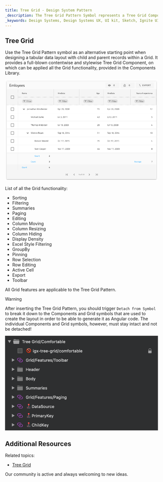 ```yaml
---
title: Tree Grid - Design System Pattern
_description: The Tree Grid Pattern Symbol represents a Tree Grid Component with sub-levels nested and features applied in a ready-to-use element.
_keywords: Design Systems, Design Systems UX, UI kit, Sketch, Ignite UI for Angular, Sketch to Angular, Angular, Angular Design System, Export code from Sketch, Design Kits for Angular, Sketch HTML, Sketch to HTML, Sketch UI kits
---
```


## Tree Grid

Use the Tree Grid Pattern symbol as an alternative starting point when designing a tabular data layout with child and parent records within a Grid. It provides a full-blown contentwise and stylewise Tree Grid Component, on which can be applied all the Grid functionality, provided in the Components Library.

<img class="responsive-img" src="../images/tree_grid.png" srcset="../images/tree_grid@2x.png 2x" />

List of all the Grid functionality:
- Sorting
- Filtering
- Summaries
- Paging
- Editing
- Column Moving
- Column Resizing
- Column Hiding
- Display Density
- Excel Style Filtering
- GroupBy
- Pinning
- Row Selection
- Row Editing
- Active Cell
- Export
- Toolbar

All Grid features are applicable to the Tree Grid Pattern.


> [!WARNING]
> After inserting the Tree Grid Pattern, you should trigger `Detach from Symbol` to break it down to the Components and Grid symbols that are used to create the layout in order to be able to generate it as Angular code. The individual Components and Grid symbols, however, must stay intact and not be detached!

<img class="responsive-img" src="../images/tree_grid_detach.png" />

## Additional Resources

Related topics:

- [Tree Grid](../components/tree-grid.md)

Our community is active and always welcoming to new ideas.



